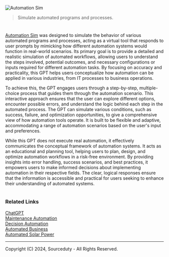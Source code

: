 ![Automation Sim](https://github.com/user-attachments/assets/cd0a6113-0605-4f2b-bc73-f6ac2b25eeca)

> Simulate automated programs and processes.

#

[Automation Sim](https://chatgpt.com/g/g-MAgEwBC4g-automation-sim) was designed to simulate the behavior of various automated programs and processes, acting as a virtual tool that responds to user prompts by mimicking how different automation systems would function in real-world scenarios. Its primary goal is to provide a detailed and realistic simulation of automated workflows, allowing users to understand the steps involved, potential outcomes, and necessary configurations or inputs required for different automation tasks. By focusing on accuracy and practicality, this GPT helps users conceptualize how automation can be applied in various industries, from IT processes to business operations.

To achieve this, the GPT engages users through a step-by-step, multiple-choice process that guides them through the automation scenario. This interactive approach ensures that the user can explore different options, encounter possible errors, and understand the logic behind each step in the automated process. The GPT can simulate various conditions, such as success, failure, and optimization opportunities, to give a comprehensive view of how automation tools operate. It is built to be flexible and adaptive, accommodating a range of automation scenarios based on the user's input and preferences.

While this GPT does not execute real automation, it effectively communicates the conceptual framework of automation systems. It acts as an educational and planning tool, helping users to plan, design, and optimize automation workflows in a risk-free environment. By providing insights into error handling, success scenarios, and best practices, it empowers users to make informed decisions about implementing automation in their respective fields. The clear, logical responses ensure that the information is accessible and practical for users seeking to enhance their understanding of automated systems.

#
### Related Links

[ChatGPT](https://github.com/sourceduty/ChatGPT)
<br>
[Maintenance Automation](https://github.com/sourceduty/Maintenance_Automation)
<br>
[Decision Automation](https://github.com/sourceduty/Decision_Automation)
<br>
[Automated Business](https://github.com/sourceduty/Automated_Business)
<br>
[Automated Solar Power](https://github.com/sourceduty/Automated_Solar_Power)

***
Copyright (C) 2024, Sourceduty - All Rights Reserved.
